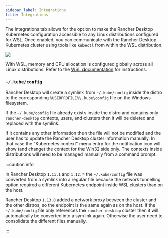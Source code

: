 ```yaml
---
sidebar_label: Integrations
title: Integrations
---
```


<head>
  <link rel="canonical" href="https://docs.rancherdesktop.io/ui/preferences/wsl/integrations"/>
</head>

The Integrations tab allows for the option to make the Rancher Desktop Kubernetes configuration accessible to any Linux distributions configured for WSL. Once enabled, you can communicate with the Rancher Desktop Kubernetes cluster using tools like `kubectl` from within the WSL distribution.

![](https://suse-rancher-media.s3.amazonaws.com/desktop/v1.18/preferences/Windows_wsl_tabIntegrations.png)

With WSL, memory and CPU allocation is configured globally across all Linux distributions. Refer to the [WSL documentation] for instructions.

[WSL documentation]:
https://docs.microsoft.com/en-us/windows/wsl/wsl-config#options-for-wslconfig

### `~/.kube/config`

Rancher Desktop will create a symlink from `~/.kube/config` inside the distro to the corresponding `%USERPROFILE%\.kube\config` file on the Windows filesystem.

If the `~/.kube/config` file already exists inside the distro and contains only `rancher-desktop` contexts, users, and clusters then it will be deleted and replaced with the symlink.

If it contains any other information then the file will not be modified and the user has to update the Rancher Desktop cluster information manually. In that case the "Kubernetes context" menu entry for the notification icon will show (and change) the context for the Win32 side only. The contexts inside distributions will need to be managed manually from a command prompt.

:::caution info

In Rancher Desktop `1.11.1` and `1.12.*` the `~/.kube/config` file was converted from a symlink into a regular file because the network tunnelling option required a different Kubernetes endpoint inside WSL clusters than on the host.

Rancher Desktop `1.13.0` added a network proxy between the cluster and the other distros, so the endpoint is the same again as on the host. If the `~/.kube/config` file only references the `rancher-desktop` cluster then it will automatically be converted into a symlink again. Otherwise the user need to consolidate the different files manually. 

:::
